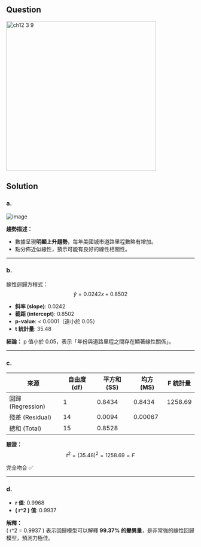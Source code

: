 ## Question
<img width="400" alt="ch12 3 9" src="https://github.com/user-attachments/assets/e9025d62-53c5-4f05-afc6-bd602ce206de" />

## Solution
### a.

![image](https://github.com/user-attachments/assets/beb493d1-e9b8-405d-a5fd-ceab7944bcbd)


**趨勢描述：**
- 數據呈現**明顯上升趨勢**，每年美國城市道路里程數略有增加。
- 點分佈近似線性，預示可能有良好的線性相關性。

---

### b. 

線性迴歸方程式：
$$\hat{y} = 0.0242x + 0.8502$$

- **斜率 (slope)**: 0.0242
- **截距 (intercept)**: 0.8502
- **p-value**: < 0.0001（遠小於 0.05）
- **t 統計量**: 35.48

**結論：**
p 值小於 0.05，表示「年份與道路里程之間存在顯著線性關係」。

---

### c.
| 來源         | 自由度 (df) | 平方和 (SS) | 均方 (MS) | F 統計量 |
|--------------|-------------|-------------|------------|-----------|
| 回歸 (Regression) | 1           | 0.8434      | 0.8434     | 1258.69   |
| 殘差 (Residual)   | 14          | 0.0094      | 0.00067    |           |
| 總和 (Total)      | 15          | 0.8528      |            |           |

**驗證：**  
$$t^2 = (35.48)^2 = 1258.69 = F$$

完全吻合 ✅

---

### d.

- **r 值**: 0.9968
- **\( r^2 \) 值**: 0.9937

**解釋：**  
\( r^2 = 0.9937 \) 表示回歸模型可以解釋 **99.37% 的變異量**，是非常強的線性回歸模型，預測力極佳。
